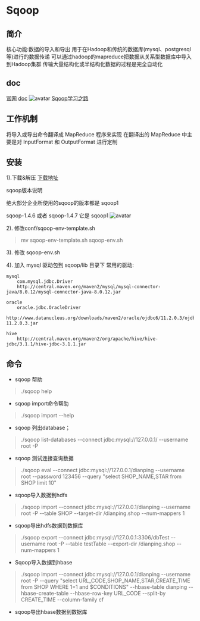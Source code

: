 # Sqoop
## 简介
核心功能:数据的导入和导出
用于在Hadoop和传统的数据库(mysql、postgresql等)进行的数据传递
可以通过hadoop的mapreduce把数据从关系型数据库中导入到Hadoop集群
传输大量结构化或半结构化数据的过程是完全自动化

## doc
[官网](http://sqoop.apache.org/)
[doc](http://sqoop.apache.org/docs/1.4.7/SqoopUserGuide.html)
![avatar](https://images2018.cnblogs.com/blog/1228818/201804/1228818-20180412130640231-449939615.png)
[Sqoop学习之路](https://www.cnblogs.com/qingyunzong/p/8807252.html)


## 工作机制

将导入或导出命令翻译成 MapReduce 程序来实现 在翻译出的 MapReduce 中主要是对 InputFormat 和 OutputFormat 进行定制

## 安装

1).下载&解压
[下载地址](http://mirrors.hust.edu.cn/apache/)

sqoop版本说明

绝大部分企业所使用的sqoop的版本都是 sqoop1

sqoop-1.4.6 或者 sqoop-1.4.7 它是 sqoop1
![avatar](https://images2018.cnblogs.com/blog/1228818/201804/1228818-20180412131040413-312918279.png)

2). 修改conf/sqoop-env-template.sh
> mv sqoop-env-template.sh sqoop-env.sh

3). 修改 sqoop-env.sh

4). 加入 mysql 驱动包到 sqoop/lib 目录下
常用的驱动:
    
    mysql 
        com.mysql.jdbc.Driver 
        http://central.maven.org/maven2/mysql/mysql-connector-java/8.0.12/mysql-connector-java-8.0.12.jar
    
    oracle
        oracle.jdbc.OracleDriver
        http://www.datanucleus.org/downloads/maven2/oracle/ojdbc6/11.2.0.3/ojdbc6-11.2.0.3.jar
    
    hive
        http://central.maven.org/maven2/org/apache/hive/hive-jdbc/3.1.1/hive-jdbc-3.1.1.jar
    
## 命令
* sqoop 帮助
> ./sqoop help
* sqoop import命令帮助
> ./sqoop import --help
* sqoop 列出database；
> ./sqoop list-databases --connect jdbc:mysql://127.0.0.1/ --username root -P
* sqoop 测试连接查询数据
> ./sqoop eval --connect jdbc:mysql://127.0.0.1/dianping --username root --password 123456 --query "select SHOP_NAME,STAR from SHOP limit 10"
* sqoop导入数据到hdfs
> ./sqoop import --connect jdbc:mysql://127.0.0.1/dianping --username root -P  --table SHOP --target-dir /dianping.shop --num-mappers 1
* sqoop导出hdfs数据到数据库
> ./sqoop export --connect jdbc:mysql://127.0.0.1:3306/dbTest --username root -P --table testTable --export-dir /dianping.shop --num-mappers 1
* Sqoop导入数据到hbase
> ./sqoop import --connect jdbc:mysql://127.0.0.1/dianping --username root -P  --query "select URL_CODE,SHOP_NAME,STAR,CREATE_TIME from SHOP WHERE 1=1 and \$CONDITIONS" --hbase-table dianping --hbase-create-table --hbase-row-key URL_CODE --split-by CREATE_TIME --column-family cf
* sqoop导出hbase数据到数据库